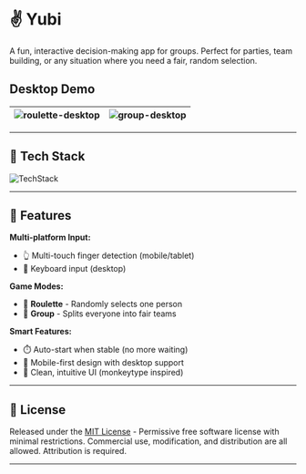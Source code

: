 # ✌️ Yubi   

A fun, interactive decision-making app for groups. Perfect for parties, team building, or any situation where you need a fair, random selection.

## Desktop Demo
| ![roulette-desktop](/public/readme/roulette-desktop.gif) | ![group-desktop](/public/readme/group-desktop.gif) |
| - | - |

---

## 🚀 **Tech Stack**

![TechStack](https://skills-icons.vercel.app/api/icons?i=nextjs,ts,tailwind,daisyui)

---

## 🌟 Features  

**Multi-platform Input:**  
- 👆 Multi-touch finger detection (mobile/tablet)  
- 🎹 Keyboard input (desktop)  

**Game Modes:**  
- 🎯 **Roulette** - Randomly selects one person  
- 👥 **Group** - Splits everyone into fair teams  

**Smart Features:**  
- ⏱️ Auto-start when stable (no more waiting)  
- 📱 Mobile-first design with desktop support  
- 🎨 Clean, intuitive UI (monkeytype inspired)

---

## 📃 **License**  
Released under the [MIT License](LICENSE) - Permissive free software license with minimal restrictions. Commercial use, modification, and distribution are all allowed. Attribution is required.  

---